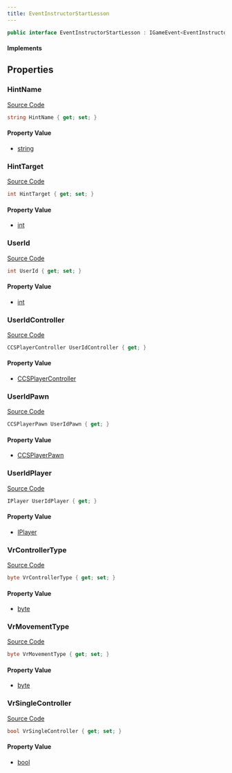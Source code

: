 ```yaml
---
title: EventInstructorStartLesson
---
```


```csharp
public interface EventInstructorStartLesson : IGameEvent<EventInstructorStartLesson>
```

#### Implements

## Properties

### HintName

[Source Code](https://github.com/swiftly-solution/swiftlys2/blob/main/managed/src/SwiftlyS2.Generated/GameEvents/Interfaces/EventInstructorStartLesson.cs#L48)

```csharp
string HintName { get; set; }
```

#### Property Value

- [string](https://learn.microsoft.com/dotnet/api/system.string)

### HintTarget

[Source Code](https://github.com/swiftly-solution/swiftlys2/blob/main/managed/src/SwiftlyS2.Generated/GameEvents/Interfaces/EventInstructorStartLesson.cs#L55)

```csharp
int HintTarget { get; set; }
```

#### Property Value

- [int](https://learn.microsoft.com/dotnet/api/system.int32)

### UserId

[Source Code](https://github.com/swiftly-solution/swiftlys2/blob/main/managed/src/SwiftlyS2.Generated/GameEvents/Interfaces/EventInstructorStartLesson.cs#L41)

```csharp
int UserId { get; set; }
```

#### Property Value

- [int](https://learn.microsoft.com/dotnet/api/system.int32)

### UserIdController

[Source Code](https://github.com/swiftly-solution/swiftlys2/blob/main/managed/src/SwiftlyS2.Generated/GameEvents/Interfaces/EventInstructorStartLesson.cs#L23)

```csharp
CCSPlayerController UserIdController { get; }
```

#### Property Value

- [CCSPlayerController](/docs/api/shared/schemadefinitions/ccsplayercontroller)

### UserIdPawn

[Source Code](https://github.com/swiftly-solution/swiftlys2/blob/main/managed/src/SwiftlyS2.Generated/GameEvents/Interfaces/EventInstructorStartLesson.cs#L30)

```csharp
CCSPlayerPawn UserIdPawn { get; }
```

#### Property Value

- [CCSPlayerPawn](/docs/api/shared/schemadefinitions/ccsplayerpawn)

### UserIdPlayer

[Source Code](https://github.com/swiftly-solution/swiftlys2/blob/main/managed/src/SwiftlyS2.Generated/GameEvents/Interfaces/EventInstructorStartLesson.cs#L34)

```csharp
IPlayer UserIdPlayer { get; }
```

#### Property Value

- [IPlayer](/docs/api/shared/players/iplayer)

### VrControllerType

[Source Code](https://github.com/swiftly-solution/swiftlys2/blob/main/managed/src/SwiftlyS2.Generated/GameEvents/Interfaces/EventInstructorStartLesson.cs#L70)

```csharp
byte VrControllerType { get; set; }
```

#### Property Value

- [byte](https://learn.microsoft.com/dotnet/api/system.byte)

### VrMovementType

[Source Code](https://github.com/swiftly-solution/swiftlys2/blob/main/managed/src/SwiftlyS2.Generated/GameEvents/Interfaces/EventInstructorStartLesson.cs#L60)

```csharp
byte VrMovementType { get; set; }
```

#### Property Value

- [byte](https://learn.microsoft.com/dotnet/api/system.byte)

### VrSingleController

[Source Code](https://github.com/swiftly-solution/swiftlys2/blob/main/managed/src/SwiftlyS2.Generated/GameEvents/Interfaces/EventInstructorStartLesson.cs#L65)

```csharp
bool VrSingleController { get; set; }
```

#### Property Value

- [bool](https://learn.microsoft.com/dotnet/api/system.boolean)

